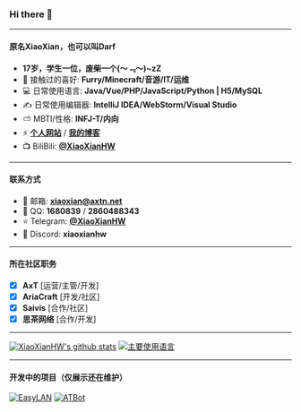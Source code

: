 ### Hi there 👋

---

#### 原名XiaoXian，也可以叫Darf
- **17岁，学生一位，废柴一个(～﹃～)~zZ**
- 🍕 接触过的喜好: **Furry/Minecraft/音游/IT/运维**
- 💻 日常使用语言: **Java/Vue/PHP/JavaScript/Python | H5/MySQL**
- ✍️ 日常使用编辑器: **IntelliJ IDEA/WebStorm/Visual Studio**
- ⛅ MBTI/性格: **INFJ-T/内向**
- ⚡ <a href="https://xiaoxian.org" target="_blank">**个人网站**</a> / <a href="https://by.xiaoxian.org" target="_blank">**我的博客**</a>
- 📺 BiliBili: <a href="https://space.bilibili.com/414947108" target="_blank">**@XiaoXianHW**</a>

---

#### 联系方式
- 📧 邮箱: **xiaoxian@axtn.net**
- 🐧 QQ: **1680839** / **2860488343**
- ⭐ Telegram: <a href="https://t.me/XiaoXianHW" target="_blank">**@XiaoXianHW**</a>
- 🧊 Discord: **xiaoxianhw**

---

#### 所在社区职务
- [x] **AxT** [运营/主管/开发]
- [x] **AriaCraft** [开发/社区]
- [x] **Saivis** [合作/社区]
- [x] **思茶网络** [合作/开发]

---

[![XiaoXianHW's github stats](https://github-readme-stats-git-masterorgs-github-readme-stats-team.vercel.app/api?username=xiaoxianhw&include_orgs=true&hide_title=false&hide_border=true&show_icons=true&include_all_commits=true&bg_color=000000&theme=github_dark&locale=cn)](https://github-readme-stats-git-masterorgs-github-readme-stats-team.vercel.app/api?username=xiaoxianhw&include_orgs=true&hide_title=false&hide_border=true&show_icons=true&include_all_commits=true&bg_color=000000&theme=github_dark&locale=cn)
[![主要使用语言](https://github-readme-stats.vercel.app/api/top-langs/?username=xiaoxianhw&hide_title=false&hide=c&hide_border=true&layout=compact&bg_color=000000&theme=github_dark&locale=cn)](https://github-readme-stats.vercel.app/api/top-langs/?username=xiaoxianhw&hide_title=false&hide=c&hide_border=true&layout=compact&bg_color=000000&theme=github_dark&locale=cn)

---

#### 开发中的项目（仅展示还在维护）
[![EasyLAN](https://github-readme-stats.vercel.app/api/pin/?username=xiaoxianhw&repo=easylan)](https://github.com/XiaoXianHW/EasyLAN)
[![ATBot](https://github-readme-stats.vercel.app/api/pin/?username=axt-team&repo=atbot)](https://github.com/AxT-Team/ATBot)
